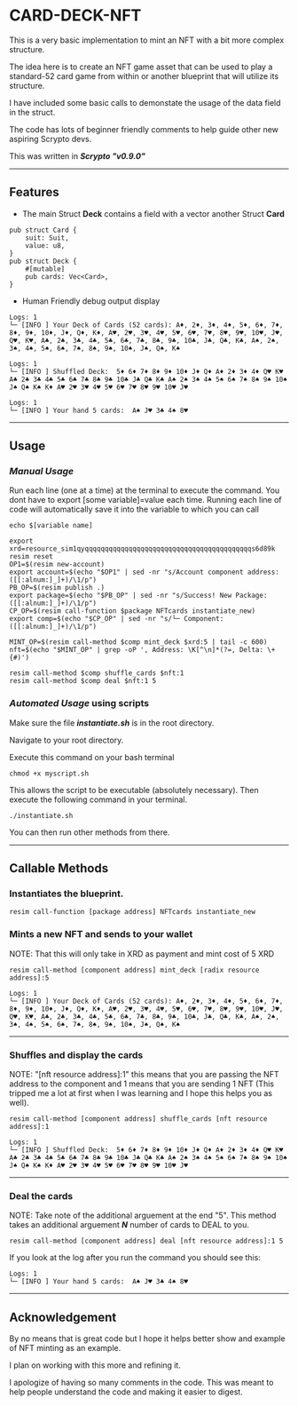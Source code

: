 # CARD-DECK-NFT

This is a very basic implementation to mint an NFT with a bit more complex structure.

The idea here is to create an NFT game asset that can be used to play a standard-52 card game from within or another blueprint that will utilize its structure.

I have included some basic calls to demonstate the usage of the data field in the struct.

The code has lots of beginner friendly comments to help guide other new aspiring Scrypto devs.

This was written in **_Scrypto "v0.9.0"_**

---

## Features

- The main Struct **Deck** contains a field with a vector another Struct **Card**

```
pub struct Card {
    suit: Suit,
    value: u8,
}
pub struct Deck {
    #[mutable]
    pub cards: Vec<Card>,
}
```

- Human Friendly debug output display

```
Logs: 1
└─ [INFO ] Your Deck of Cards (52 cards): A♦️, 2♦️, 3♦️, 4♦️, 5♦️, 6♦️, 7♦️, 8♦️, 9♦️, 10♦️, J♦️, Q♦️, K♦️, A♥️, 2♥️, 3♥️, 4♥️, 5♥️, 6♥️, 7♥️, 8♥️, 9♥️, 10♥️, J♥️, Q♥️, K♥️, A♣️, 2♣️, 3♣️, 4♣️, 5♣️, 6♣️, 7♣️, 8♣️, 9♣️, 10♣️, J♣️, Q♣️, K♣️, A♠️, 2♠️, 3♠️, 4♠️, 5♠️, 6♠️, 7♠️, 8♠️, 9♠️, 10♠️, J♠️, Q♠️, K♠️

Logs: 1
└─ [INFO ] Shuffled Deck:  5♦️ 6♦️ 7♦️ 8♦️ 9♦️ 10♦️ J♦️ Q♦️ A♦️ 2♦️ 3♦️ 4♦️ Q♥️ K♥️ A♣️ 2♣️ 3♣️ 4♣️ 5♣️ 6♣️ 7♣️ 8♣️ 9♣️ 10♣️ J♣️ Q♣️ K♣️ A♠️ 2♠️ 3♠️ 4♠️ 5♠️ 6♠️ 7♠️ 8♠️ 9♠️ 10♠️ J♠️ Q♠️ K♠️ K♦️ A♥️ 2♥️ 3♥️ 4♥️ 5♥️ 6♥️ 7♥️ 8♥️ 9♥️ 10♥️ J♥️

Logs: 1
└─ [INFO ] Your hand 5 cards:  A♠️ J♥️ 3♣️ 4♠️ 8♥️
```

---

## Usage

### **_Manual Usage_**

Run each line (one at a time) at the terminal to execute the command.
You dont have to export [some variable]=value each time.
Running each line of code will automatically save it into the variable to which you can call

```
echo $[variable name]
```

```
export xrd=resource_sim1qyqqqqqqqqqqqqqqqqqqqqqqqqqqqqqqqqqqqqqqqqqqs6d89k
resim reset
OP1=$(resim new-account)
export account=$(echo "$OP1" | sed -nr "s/Account component address: ([[:alnum:]_]+)/\1/p")
PB_OP=$(resim publish .)
export package=$(echo "$PB_OP" | sed -nr "s/Success! New Package: ([[:alnum:]_]+)/\1/p")
CP_OP=$(resim call-function $package NFTcards instantiate_new)
export comp=$(echo "$CP_OP" | sed -nr "s/└─ Component: ([[:alnum:]_]+)/\1/p")

MINT_OP=$(resim call-method $comp mint_deck $xrd:5 | tail -c 600)
nft=$(echo "$MINT_OP" | grep -oP ', Address: \K[^\n]*(?=, Delta: \+{#)')

resim call-method $comp shuffle_cards $nft:1
resim call-method $comp deal $nft:1 5
```

### **_Automated Usage_** using scripts

Make sure the file **_instantiate.sh_** is in the root directory.

Navigate to your root directory.

Execute this command on your bash terminal

```
chmod +x myscript.sh
```

This allows the script to be executable (absolutely necessary). Then execute the following command in your terminal.

```
./instantiate.sh
```

You can then run other methods from there.

---

## Callable Methods

### **Instantiates the blueprint.**

```
resim call-function [package address] NFTcards instantiate_new
```

### **Mints a new NFT and sends to your wallet**

NOTE: That this will only take in XRD as payment and mint cost of 5 XRD

```
resim call-method [component address] mint_deck [radix resource address]:5
```

```
Logs: 1
└─ [INFO ] Your Deck of Cards (52 cards): A♦️, 2♦️, 3♦️, 4♦️, 5♦️, 6♦️, 7♦️, 8♦️, 9♦️, 10♦️, J♦️, Q♦️, K♦️, A♥️, 2♥️, 3♥️, 4♥️, 5♥️, 6♥️, 7♥️, 8♥️, 9♥️, 10♥️, J♥️, Q♥️, K♥️, A♣️, 2♣️, 3♣️, 4♣️, 5♣️, 6♣️, 7♣️, 8♣️, 9♣️, 10♣️, J♣️, Q♣️, K♣️, A♠️, 2♠️, 3♠️, 4♠️, 5♠️, 6♠️, 7♠️, 8♠️, 9♠️, 10♠️, J♠️, Q♠️, K♠️
```

---

### **Shuffles and display the cards**

NOTE: "[nft resource address]:1" this means that you are passing the NFT address to the component and 1 means that you are sending 1 NFT (This tripped me a lot at first when I was learning and I hope this helps you as well).

```
resim call-method [component address] shuffle_cards [nft resource address]:1
```

```
Logs: 1
└─ [INFO ] Shuffled Deck:  5♦️ 6♦️ 7♦️ 8♦️ 9♦️ 10♦️ J♦️ Q♦️ A♦️ 2♦️ 3♦️ 4♦️ Q♥️ K♥️ A♣️ 2♣️ 3♣️ 4♣️ 5♣️ 6♣️ 7♣️ 8♣️ 9♣️ 10♣️ J♣️ Q♣️ K♣️ A♠️ 2♠️ 3♠️ 4♠️ 5♠️ 6♠️ 7♠️ 8♠️ 9♠️ 10♠️ J♠️ Q♠️ K♠️ K♦️ A♥️ 2♥️ 3♥️ 4♥️ 5♥️ 6♥️ 7♥️ 8♥️ 9♥️ 10♥️ J♥️
```

---

### **Deal the cards**

NOTE: Take note of the additional arguement at the end "5". This method takes an additional arguement **_N_** number of cards to DEAL to you.

```
resim call-method [component address] deal [nft resource address]:1 5
```

If you look at the log after you run the command you should see this:

```
Logs: 1
└─ [INFO ] Your hand 5 cards:  A♠️ J♥️ 3♣️ 4♠️ 8♥️
```

---

## Acknowledgement

By no means that is great code but I hope it helps better show and example of NFT minting as an example.

I plan on working with this more and refining it.

I apologize of having so many comments in the code.
This was meant to help people understand the code and making it easier to digest.
